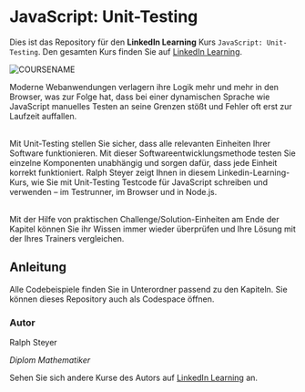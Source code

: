 # JavaScript: Unit-Testing

Dies ist das Repository für den **LinkedIn Learning** Kurs `JavaScript: Unit-Testing`. Den gesamten Kurs finden Sie auf [LinkedIn Learning][lil-course-url].

![COURSENAME][lil-thumbnail-url] 

Moderne Webanwendungen verlagern ihre Logik mehr und mehr in den Browser, was zur Folge hat, dass bei einer dynamischen Sprache wie JavaScript manuelles Testen an seine Grenzen stößt und Fehler oft erst zur Laufzeit auffallen. </br></br>

Mit Unit-Testing stellen Sie sicher, dass alle relevanten Einheiten Ihrer Software funktionieren. Mit dieser Softwareentwicklungsmethode testen Sie einzelne Komponenten unabhängig und sorgen dafür, dass jede Einheit korrekt funktioniert. Ralph Steyer zeigt Ihnen in diesem Linkedin-Learning-Kurs, wie Sie mit Unit-Testing Testcode für JavaScript schreiben und verwenden – im Testrunner, im Browser und in Node.js.</br></br>

Mit der Hilfe von praktischen Challenge/Solution-Einheiten am Ende der Kapitel können Sie ihr Wissen immer wieder überprüfen und Ihre Lösung mit der Ihres Trainers vergleichen.

## Anleitung

Alle Codebeispiele finden Sie in Unterordner passend zu den Kapiteln. Sie können dieses Repository auch als Codespace öffnen.

### Autor

Ralph Steyer

_Diplom Mathematiker_

Sehen Sie sich andere Kurse des Autors auf [LinkedIn Learning](https://www.linkedin.com/learning/instructors/ralph-steyer) an.

[0]: # (Replace these placeholder URLs with actual course URLs)
[lil-course-url]: https://www.linkedin.com/learning/javascript-unit-testing-23912590
[lil-thumbnail-url]: https://media.licdn.com/dms/image/v2/D4D0DAQEINsLjgilRiA/learning-public-crop_675_1200/learning-public-crop_675_1200/0/1729690067192?e=2147483647&v=beta&t=mPOinOzwJnZScUBq0Vnea60e993SQPO-OJ8xRLF9O3g
